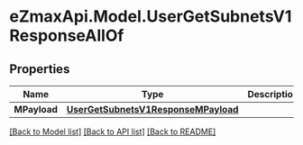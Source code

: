
# eZmaxApi.Model.UserGetSubnetsV1ResponseAllOf

## Properties

Name | Type | Description | Notes
------------ | ------------- | ------------- | -------------
**MPayload** | [**UserGetSubnetsV1ResponseMPayload**](UserGetSubnetsV1ResponseMPayload.md) |  | 

[[Back to Model list]](../README.md#documentation-for-models)
[[Back to API list]](../README.md#documentation-for-api-endpoints)
[[Back to README]](../README.md)


